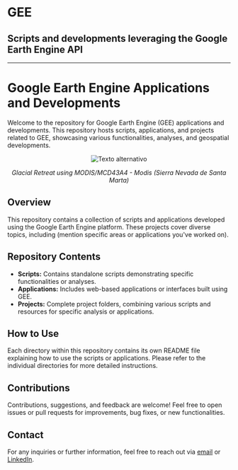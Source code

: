 # GEE
## Scripts and developments leveraging the Google Earth Engine API
___
# Google Earth Engine Applications and Developments

Welcome to the repository for Google Earth Engine (GEE) applications and developments. This repository hosts scripts, applications, and projects related to GEE, showcasing various functionalities, analyses, and geospatial developments.

<p align="center">
  <img src="Img/Vídamp.gif" alt="Texto alternativo">
</p>
<p align="center">
  <em>Glacial Retreat using MODIS/MCD43A4 - Modis (Sierra Nevada de Santa Marta)</em>
</p>

## Overview

This repository contains a collection of scripts and applications developed using the Google Earth Engine platform. These projects cover diverse topics, including (mention specific areas or applications you've worked on).

## Repository Contents

- **Scripts:** Contains standalone scripts demonstrating specific functionalities or analyses.
- **Applications:** Includes web-based applications or interfaces built using GEE.
- **Projects:** Complete project folders, combining various scripts and resources for specific analysis or applications.

## How to Use

Each directory within this repository contains its own README file explaining how to use the scripts or applications. Please refer to the individual directories for more detailed instructions.

## Contributions

Contributions, suggestions, and feedback are welcome! Feel free to open issues or pull requests for improvements, bug fixes, or new functionalities.

## Contact

For any inquiries or further information, feel free to reach out via [email](mailto:alexanderariza@gmail.com) or [LinkedIn](https://www.linkedin.com/in/alexander-ariza/).

